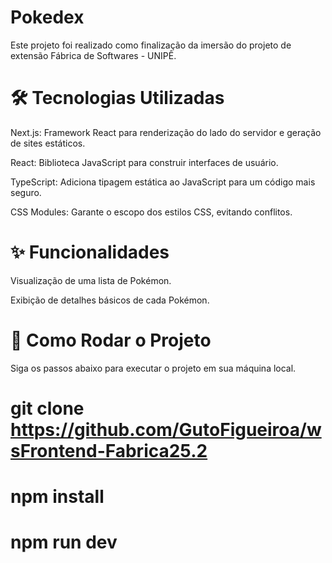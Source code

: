 # Pokedex

Este projeto foi realizado como finalização da imersão do projeto de extensão Fábrica de Softwares - UNIPÊ.

# 🛠️  Tecnologias Utilizadas

Next.js: Framework React para renderização do lado do servidor e geração de sites estáticos.

React: Biblioteca JavaScript para construir interfaces de usuário.

TypeScript: Adiciona tipagem estática ao JavaScript para um código mais seguro.

CSS Modules: Garante o escopo dos estilos CSS, evitando conflitos.

# ✨ Funcionalidades

Visualização de uma lista de Pokémon.

Exibição de detalhes básicos de cada Pokémon.

# 🚀 Como Rodar o Projeto

Siga os passos abaixo para executar o projeto em sua máquina local.

# git clone https://github.com/GutoFigueiroa/wsFrontend-Fabrica25.2

# npm install

# npm run dev

